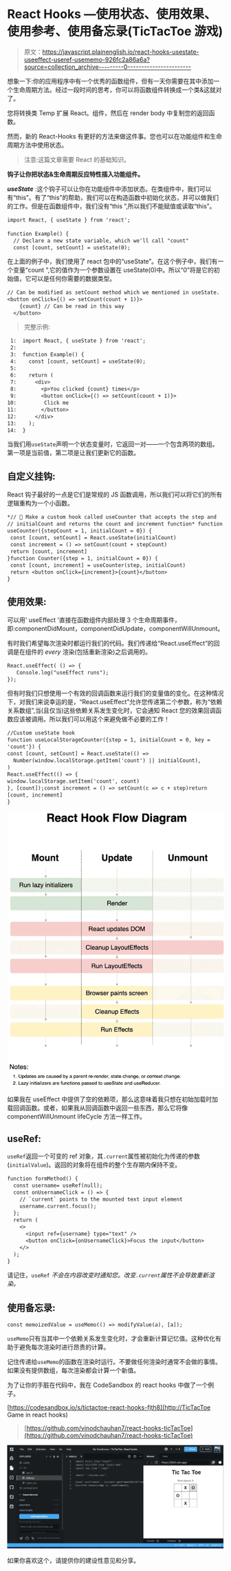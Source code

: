 # React Hooks —使用状态、使用效果、使用参考、使用备忘录(TicTacToe 游戏)

> 原文：<https://javascript.plainenglish.io/react-hooks-usestate-useeffect-useref-usememo-926fc2a86a6a?source=collection_archive---------0----------------------->

想象一下:你的应用程序中有一个优秀的函数组件，但有一天你需要在其中添加一个生命周期方法。经过一段时间的思考，你可以将函数组件转换成一个类&这就对了。

您将转换类 Temp 扩展 React。组件，然后在 render body 中复制您的返回函数。

然而，新的 React-Hooks 有更好的方法来做这件事。您也可以在功能组件和生命周期方法中使用状态。

> 注意:这篇文章需要 React 的基础知识。

**钩子让你把状态&生命周期反应特性插入功能组件。**

***useState*** :这个钩子可以让你在功能组件中添加状态。在类组件中，我们可以有“this”。有了“this”的帮助，我们可以在构造函数中初始化状态，并可以做我们的工作。但是在函数组件中，我们没有“this ”,所以我们不能赋值或读取“this”。

```
import React, { useState } from 'react';

function Example() {
  // Declare a new state variable, which we'll call "count"
  const [count, setCount] = useState(0);
```

在上面的例子中，我们使用了 react 包中的“useState”。在这个例子中，我们有一个变量“count ”,它的值作为一个参数设置在 useState(0)中。所以“0”将是它的初始值，它可以是任何你需要的数据类型。

```
// Can be modified as setCount method which we mentioned in useState.
<button onClick={() => setCount(count + 1)}> 
    {count} // Can be read in this way
  </button>
```

> 完整示例:

```
 1:  import React, { useState } from 'react';
 2:
 3:  function Example() {
 4:    const [count, setCount] = useState(0);
 5:
 6:    return (
 7:      <div>
 8:        <p>You clicked {count} times</p>
 9:        <button onClick={() => setCount(count + 1)}>
10:         Click me
11:        </button>
12:      </div>
13:    );
14:  }
```

当我们用`useState`声明一个状态变量时，它返回一对——一个包含两项的数组。第一项是当前值，第二项是让我们更新它的函数。

## 自定义挂钩:

React 钩子最好的一点是它们是常规的 JS 函数调用，所以我们可以将它们的所有逻辑重构为一个小函数。

```
*// 🐨 Make a custom hook called useCounter that accepts the step and
// initialCount and returns the count and increment function* function useCounter({stepCount = 1, initialCount = 0}) {
 const [count, setCount] = React.useState(initialCount)
 const increment = () => setCount(count + stepCount)
 return [count, increment]
}function Counter({step = 1, initialCount = 0}) {
 const [count, increment] = useCounter(step, initialCount)
 return <button onClick={increment}>{count}</button>
}
```

## 使用效果:

可以用' useEffect '直接在函数组件内部处理 3 个生命周期事件，即:componentDidMount，componentDidUpdate，componentWillUnmount。

有时我们希望每次渲染时都运行我们的代码。我们传递给“React.useEffect”的回调是在组件的 *_every_* 渲染(包括重新渲染)之后调用的。

```
React.useEffect( () => {
   Console.log("useEffect runs");
});
```

但有时我们只想使用一个有效的回调函数来运行我们的变量值的变化。在这种情况下，对我们来说幸运的是，“React.useEffect”允许您传递第二个参数，称为“依赖关系数组”,当(且仅当)这些依赖关系发生变化时，它会通知 React 您的效果回调函数应该被调用。所以我们可以用这个来避免做不必要的工作！

```
//Custom useState hook 
function useLocalStorageCounter({step = 1, initialCount = 0, key = 'count'}) {
const [count, setCount] = React.useState(() =>
  Number(window.localStorage.getItem('count') || initialCount),
)
React.useEffect(() => {
window.localStorage.setItem('count', count)
}, [count]);const increment = () => setCount(c => c + step)return [count, increment]
}
```

![](img/9db5432ebfb3a2425eb61f5944fb41ca.png)

如果我在 useEffect 中提供了空的依赖项，那么这意味着我只想在初始加载时加载回调函数。或者，如果我从回调函数中返回一些东西，那么它将像 componentWillUnmount lifeCycle 方法一样工作。

## useRef:

`useRef`返回一个可变的 ref 对象，其`.current`属性被初始化为传递的参数(`initialValue`)。返回的对象将在组件的整个生存期内保持不变。

```
function formMethod() {
  const username= useRef(null);
  const onUsernameClick = () => {
    // `current` points to the mounted text input element
    username.current.focus();
  };
  return (
    <>
      <input ref={username} type="text" />
      <button onClick={onUsernameClick}>Focus the input</button>
    </>
  );
}
```

请记住，`useRef` *不会在内容改变时通知您。改变`.current`属性不会导致重新渲染。*

## 使用备忘录:

```
const memoizedValue = useMemo(() => modifyValue(a), [a]);
```

`useMemo`只有当其中一个依赖关系发生变化时，才会重新计算记忆值。这种优化有助于避免每次渲染时进行昂贵的计算。

记住传递给`useMemo`的函数在渲染时运行。不要做任何渲染时通常不会做的事情。如果没有提供数组，每次渲染都会计算一个新值。

为了让你的手脏在代码中，我在 CodeSandbox 的 react hooks 中做了一个例子。

[https://codesandbox.io/s/tictactoe-react-hooks-fjth8](http://TicTacToe Game in react hooks)

> [https://github.com/vinodchauhan7/react-hooks-ticTacToe](https://github.com/vinodchauhan7/react-hooks-ticTacToe)

![](img/e8a6bcd2835a2221945fab4fed8205ce.png)

如果你喜欢这个，请提供你的建设性意见和分享。